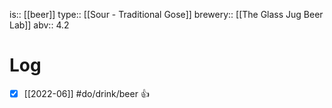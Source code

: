 is:: [[beer]]
type:: [[Sour - Traditional Gose]]
brewery:: [[The Glass Jug Beer Lab]]
abv:: 4.2

# Log
- [x] [[2022-06]] #do/drink/beer 👍
